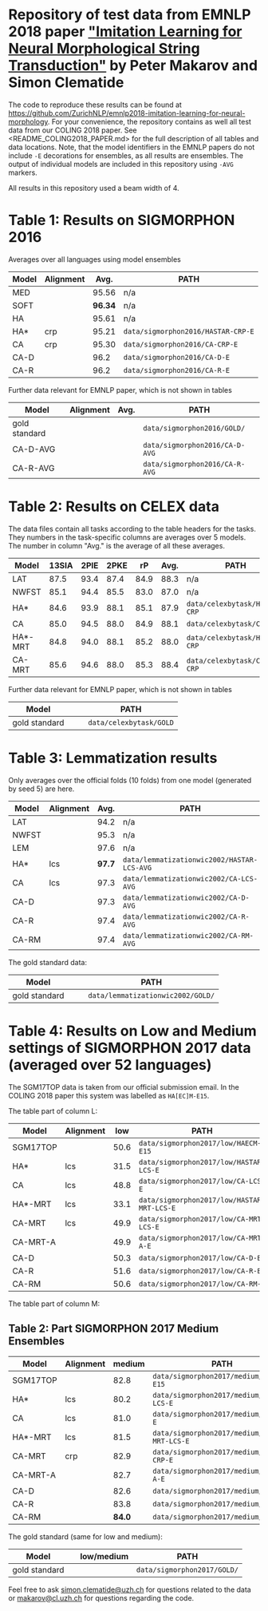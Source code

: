 # Repository of test data from EMNLP 2018 paper ["Imitation Learning for Neural Morphological String Transduction"](https://arxiv.org/abs/1808.10701) by Peter Makarov and Simon Clematide
The code to reproduce these results can be found at <https://github.com/ZurichNLP/emnlp2018-imitation-learning-for-neural-morphology>.
For your convenience, the repository contains as well all test data from our COLING 2018 paper. See <README_COLING2018_PAPER.md> for the full description of all tables and data locations.
Note, that the model identifiers in the EMNLP papers do not include `-E` decorations for ensembles, as all results are ensembles. The output of individual models are included in this repository using `-AVG` markers.

All results in this repository used a beam width of 4.

# Table 1: Results on SIGMORPHON 2016
Averages over all languages using model ensembles

| Model       | Alignment   |  Avg.   | PATH |
|----------|------------|------|------|
| MED         |             |  95.56  | n/a  |
| SOFT        |             |**96.34**| n/a  |
| HA          |             |  95.61  | n/a  |
| HA\*        | crp         |  95.21  | `data/sigmorphon2016/HASTAR-CRP-E`   |
| CA          | crp         |  95.30  | `data/sigmorphon2016/CA-CRP-E`   |
| CA-D        |             |  96.2   | `data/sigmorphon2016/CA-D-E`   |
| CA-R        |             |  96.2   | `data/sigmorphon2016/CA-R-E`   |

Further data relevant for EMNLP paper, which is not shown in tables

| Model       | Alignment   |  Avg.   | PATH |
|----------|------------|------|------|
| gold standard  |      |    | `data/sigmorphon2016/GOLD/`|
| CA-D-AVG        |             |     | `data/sigmorphon2016/CA-D-AVG`   |
| CA-R-AVG        |             |     | `data/sigmorphon2016/CA-R-AVG`   |


# Table 2: Results on CELEX data

The data files contain all tasks according to the table headers for the tasks. They numbers in the task-specific columns are averages over 5 models. The number in column "Avg." is the average of all these averages.

| Model   | 13SIA | 2PIE |2PKE | rP   | Avg. | PATH |
|---------|------|------|------|------|------|------|
| LAT     | 87.5 | 93.4 | 87.4 | 84.9 | 88.3 | n/a  |
| NWFST   | 85.1 | 94.4 | 85.5 | 83.0 | 87.0 | n/a  |
| HA*     | 84.6 | 93.9 | 88.1 | 85.1 | 87.9 | `data/celexbytask/HASTAR-CRP` |
| CA      | 85.0 | 94.5 | 88.0 | 84.9 | 88.1 | `data/celexbytask/CA-CRP` |
| HA*-MRT | 84.8 | 94.0 | 88.1 | 85.2 | 88.0 | `data/celexbytask/HASTAR-CRP` |
| CA-MRT  | 85.6 | 94.6 | 88.0 | 85.3 | 88.4 | `data/celexbytask/CA-MRT-CRP` |


Further data relevant for EMNLP paper, which is not shown in tables

| Model    |     |   | PATH |
|----------|------------|------|------|
| gold standard  |      |      | `data/celexbytask/GOLD`|


# Table 3: Lemmatization results

Only averages over the official folds (10 folds) from one model (generated by seed 5) are here. 


| Model       | Alignment   | Avg. | PATH |
|-------------|-------------|--------|------|
| LAT         |             |  94.2  | n/a  |
| NWFST       |             |  95.3  | n/a  |
| LEM         |             |  97.6  | n/a  |
| HA\*        | lcs         | **97.7**| `data/lemmatizationwic2002/HASTAR-LCS-AVG` |
| CA          | lcs         |  97.3  | `data/lemmatizationwic2002/CA-LCS-AVG` |
| CA-D        |             |  97.3  | `data/lemmatizationwic2002/CA-D-AVG` |
| CA-R        |             |  97.4  | `data/lemmatizationwic2002/CA-R-AVG` |
| CA-RM       |             |  97.4  | `data/lemmatizationwic2002/CA-RM-AVG` |

The gold standard data:

| Model    |     |    | PATH |
|----------|------------|------|------|
| gold standard  |      |    | `data/lemmatizationwic2002/GOLD/`|



# Table 4: Results on Low and Medium settings of SIGMORPHON 2017 data (averaged over 52 languages)
The SGM17TOP data is taken from our official submission email. In the COLING 2018 paper this system was labelled as `HA[EC]M-E15`.

The table part of column L:

| Model       | Alignment   | low  | PATH |
|-------------|-------------|------|------|
| SGM17TOP    |             | 50.6 | `data/sigmorphon2017/low/HAECM-E15` |
| HA\*        | lcs         | 31.5 | `data/sigmorphon2017/low/HASTAR-LCS-E` |
| CA          | lcs         | 48.8 | `data/sigmorphon2017/low/CA-LCS-E` |
| HA\*-MRT    | lcs         | 33.1 | `data/sigmorphon2017/low/HASTAR-MRT-LCS-E` |
| CA-MRT      | lcs         | 49.9 | `data/sigmorphon2017/low/CA-MRT-LCS-E` |
| CA-MRT-A    |             | 49.9 | `data/sigmorphon2017/low/CA-MRT-A-E` |
| CA-D        |             | 50.3 | `data/sigmorphon2017/low/CA-D-E` |
| CA-R        |             | 51.6 | `data/sigmorphon2017/low/CA-R-E` |
| CA-RM       |             | 50.6 | `data/sigmorphon2017/low/CA-RM-E` |

The table part of column M:

## Table 2: Part SIGMORPHON 2017 Medium  Ensembles

| Model       | Alignment   | medium | PATH |
|-------------|-------------|--------|------|
| SGM17TOP    |             | 82.8   |`data/sigmorphon2017/medium/HAECM-E15` |
| HA\*        | lcs         | 80.2   | `data/sigmorphon2017/medium/HASTAR-LCS-E` |
| CA          | lcs         | 81.0   | `data/sigmorphon2017/medium/CA-LCS-E`  |
| HA\*-MRT    | lcs         | 81.5   | `data/sigmorphon2017/medium/HASTAR-MRT-LCS-E` | 
| CA-MRT      | crp         | 82.9   | `data/sigmorphon2017/medium/CA-MRT-CRP-E` |
| CA-MRT-A    |             | 82.7 | `data/sigmorphon2017/medium/CA-MRT-A-E` |
| CA-D        |             | 82.6 | `data/sigmorphon2017/medium/CA-D-E` |
| CA-R        |             | 83.8 | `data/sigmorphon2017/medium/CA-R-E` |
| CA-RM       |             | **84.0** | `data/sigmorphon2017/medium/CA-RM-E` |


The gold standard (same for low and medium):

| Model    |     | low/medium  | PATH |
|----------|------------|------|------|
| gold standard  |      |    | `data/sigmorphon2017/GOLD/`|



Feel free to ask <simon.clematide@uzh.ch> for questions related to the data or <makarov@cl.uzh.ch> for questions regarding the code.
